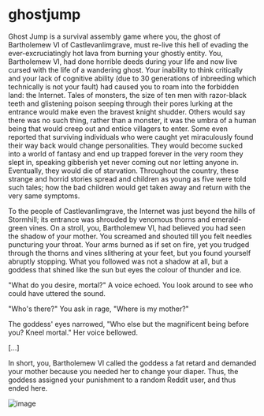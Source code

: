 # ghostjump
Ghost Jump is a survival assembly game where you, the ghost of Bartholemew VI of Castlevanlimgrave, must re-live this hell of evading the ever-excruciatingly hot lava from burning your ghostly entity. You, Bartholemew VI, had done horrible deeds during your life and now live cursed with the life of a wandering ghost. Your inability to think critically and your lack of cognitive ability (due to 30 generations of inbreeding which technically is not your fault) had caused you to roam into the forbidden land: the Internet. Tales of monsters, the size of ten men with razor-black teeth and glistening poison seeping through their pores lurking at the entrance would make even the bravest knight shudder. Others would say there was no such thing, rather than a monster, it was the umbra of a human being that would creep out and entice villagers to enter. Some even reported that surviving individuals who were caught yet miraculously found their way back would change personalities. They would become sucked into a world of fantasy and end up trapped forever in the very room they slept in, speaking gibberish yet never coming out nor letting anyone in. Eventually, they would die of starvation.
Throughout the country, these strange and horrid stories spread and children as young as five were told such tales; how the bad children would get taken away and return with the very same symptoms. 

To the people of Castlevanlimgrave, the Internet was just beyond the hills of Stormhill; its entrance was shrouded by venomous thorns and emerald-green vines. On a stroll, you, Bartholemew VI, had believed you had seen the shadow of your mother. You screamed and shouted till you felt needles puncturing your throat. Your arms burned as if set on fire, yet you trudged through the thorns and vines slithering at your feet, but you found yourself abruptly stopping. What you followed was not a shadow at all, but a goddess that shined like the sun but eyes the colour of thunder and ice. 

"What do you desire, mortal?" A voice echoed. You look around to see who could have uttered the sound.

"Who's there?" You ask in rage, "Where is my mother?"

The goddess' eyes narrowed, "Who else but the magnificent being before you? Kneel mortal." Her voice bellowed.

[...]


In short, you, Bartholemew VI called the goddess a fat retard and demanded your mother because you needed her to change your diaper. Thus, the goddess assigned your punishment to a random Reddit user, and thus ended here.


![image](https://user-images.githubusercontent.com/57912076/232324676-fc3562f0-998c-4f26-ae69-c8800ca77a20.png)
